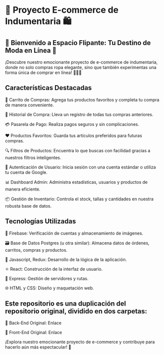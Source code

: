 # 🛒 Proyecto E-commerce de Indumentaria 🛍️

## 🌟 Bienvenido a Espacio Flipante: Tu Destino de Moda en Línea 🌟

¡Descubre nuestro emocionante proyecto de e-commerce de indumentaria, donde no solo compras ropa elegante, sino que también experimentas una forma única de comprar en línea! 👕👚👖

##  Características Destacadas 
🛒 Carrito de Compras: Agrega tus productos favoritos y completa tu compra de manera conveniente.

📜 Historial de Compra: Lleva un registro de todas tus compras anteriores.

💳 Pasarela de Pago: Realiza pagos seguros y sin complicaciones.

❤️ Productos Favoritos: Guarda tus artículos preferidos para futuras compras.

🔍 Filtros de Productos: Encuentra lo que buscas con facilidad gracias a nuestros filtros inteligentes.

👤 Autenticación de Usuario: Inicia sesión con una cuenta estándar o utiliza tu cuenta de Google.

📊 Dashboard Admin: Administra estadísticas, usuarios y productos de manera eficiente.

📦 Gestión de Inventario: Controla el stock, tallas y cantidades en nuestra robusta base de datos.

##  Tecnologías Utilizadas 
🏢 Firebase: Verificación de cuentas y almacenamiento de imágenes.

🗃️ Base de Datos Postgres (u otra similar): Almacena datos de órdenes, carritos, compras y productos.

📜 Javascript, Redux: Desarrollo de la lógica de la aplicación.

⚛️ React: Construcción de la interfaz de usuario.

🚀 Express: Gestión de servidores y rutas.

🌐 HTML y CSS: Diseño y maquetación web.

## Este repositorio es una duplicación del repositorio original, dividido en dos carpetas:
📁 Back-End Original: Enlace

📁 Front-End Original: Enlace

¡Explora nuestro emocionante proyecto de e-commerce y contribuye para hacerlo aún más espectacular! 🚀
